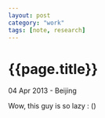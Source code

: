 ```yaml
---
layout: post
category: "work"
tags: [note, research]
---
```

{{page.title}}
=============
<p class="meta">04 Apr 2013 - Beijing</p>
Wow, this guy is so lazy : ()

